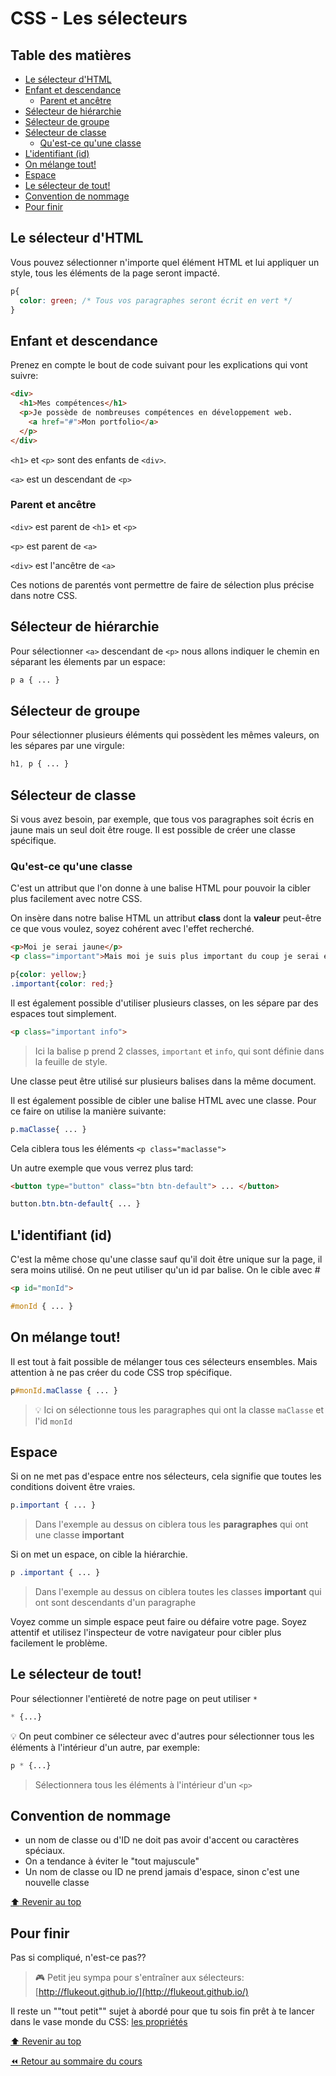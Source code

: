 <!-- omit in toc -->
# CSS - Les sélecteurs


<!-- omit in toc -->
## Table des matières

- [Le sélecteur d'HTML](#le-sélecteur-dhtml)
- [Enfant et descendance](#enfant-et-descendance)
  - [Parent et ancêtre](#parent-et-ancêtre)
- [Sélecteur de hiérarchie](#sélecteur-de-hiérarchie)
- [Sélecteur de groupe](#sélecteur-de-groupe)
- [Sélecteur de classe](#sélecteur-de-classe)
  - [Qu'est-ce qu'une classe](#quest-ce-quune-classe)
- [L'identifiant (id)](#lidentifiant-id)
- [On mélange tout!](#on-mélange-tout)
- [Espace](#espace)
- [Le sélecteur de tout!](#le-sélecteur-de-tout)
- [Convention de nommage](#convention-de-nommage)
- [Pour finir](#pour-finir)

## Le sélecteur d'HTML

Vous pouvez sélectionner n'importe quel élément HTML et lui appliquer un style, tous les éléments de la page seront impacté.

```css
p{
  color: green; /* Tous vos paragraphes seront écrit en vert */
}
```

## Enfant et descendance

Prenez en compte le bout de code suivant pour les explications qui vont suivre:

```html
<div>
  <h1>Mes compétences</h1>
  <p>Je possède de nombreuses compétences en développement web.
    <a href="#">Mon portfolio</a>
  </p>
</div>
```

`<h1>` et `<p>` sont des enfants de `<div>`.

`<a>` est un descendant de `<p>`

### Parent et ancêtre

`<div>` est parent de `<h1>` et `<p>`

`<p>` est parent de `<a>`

`<div>` est l'ancêtre de `<a>`

Ces notions de parentés vont permettre de faire de sélection plus précise dans notre CSS.

## Sélecteur de hiérarchie

Pour sélectionner `<a>` descendant de `<p>` nous allons indiquer le chemin en séparant les élements par un espace:

```css
p a { ... }
```

## Sélecteur de groupe

Pour sélectionner plusieurs éléments qui possèdent les mêmes valeurs, on les sépares par une virgule:

```css
h1, p { ... }
```

## Sélecteur de classe

Si vous avez besoin, par exemple, que tous vos paragraphes soit écris en jaune mais un seul doit être rouge. Il est possible de créer une classe spécifique.

### Qu'est-ce qu'une classe

C'est un attribut que l'on donne à une balise HTML pour pouvoir la cibler plus facilement avec notre CSS.

On insère dans notre balise HTML un attribut **class** dont la **valeur** peut-être ce que vous voulez, soyez cohérent avec l'effet recherché.

```html
<p>Moi je serai jaune</p>
<p class="important">Mais moi je suis plus important du coup je serai en rouge</p>
```

```css
p{color: yellow;}
.important{color: red;}
```

Il est également possible d'utiliser plusieurs classes, on les sépare par des espaces tout simplement.

```html
<p class="important info">
```

> Ici la balise p prend 2 classes, `important` et `info`, qui sont définie dans la feuille de style.

Une classe peut être utilisé sur plusieurs balises dans la même document.

Il est également possible de cibler une balise HTML avec une classe. Pour ce faire on utilise la manière suivante:

```css
p.maClasse{ ... }
````

Cela ciblera tous les éléments `<p class="maclasse">`

Un autre exemple que vous verrez plus tard:

```html
<button type="button" class="btn btn-default"> ... </button>
```

```css
button.btn.btn-default{ ... } 
```

## L'identifiant (id)

C'est la même chose qu'une classe sauf qu'il doit être unique sur la page, il sera moins utilisé. On ne peut utiliser qu'un id par balise. On le cible avec #

```html
<p id="monId">
```

```css
#monId { ... }
```

## On mélange tout!

Il est tout à fait possible de mélanger tous ces sélecteurs ensembles. Mais attention à ne pas créer du code CSS trop spécifique. 

```css
p#monId.maClasse { ... }
```

> :bulb: Ici on sélectionne tous les paragraphes qui ont la classe `maClasse` et l'id `monId`

## Espace

Si on ne met pas d'espace entre nos sélecteurs, cela signifie que toutes les conditions doivent être vraies. 

```css
p.important { ... }
```

> Dans l'exemple au dessus on ciblera tous les **paragraphes** qui ont une classe **important**

Si on met un espace, on cible la hiérarchie. 

```css
p .important { ... }
```

> Dans l'exemple au dessus on ciblera toutes les classes **important** qui ont sont descendants d'un paragraphe

Voyez comme un simple espace peut faire ou défaire votre page. Soyez attentif  et utilisez l'inspecteur de votre navigateur pour cibler plus facilement le problème.

## Le sélecteur de tout!

Pour sélectionner l'entièreté de notre page on peut utiliser `*`

```css
* {...}
```

:bulb: On peut combiner ce sélecteur avec d'autres pour sélectionner tous les éléments à l'intérieur d'un autre, par exemple: 

```css
p * {...}
```

> Sélectionnera tous les éléments à l'intérieur d'un `<p>`

## Convention de nommage

- un nom de classe ou d'ID ne doit pas avoir d'accent ou caractères spéciaux.
- On a tendance à éviter le "tout majuscule"
- Un nom de classe ou ID ne prend jamais d'espace, sinon c'est une nouvelle classe

[:arrow_up: Revenir au top](#table-des-matières)

## Pour finir 

Pas si compliqué, n'est-ce pas??

> :video_game: Petit jeu sympa pour s'entraîner aux sélecteurs: [http://flukeout.github.io/](http://flukeout.github.io/)

Il reste un ""tout petit"" sujet à abordé pour que tu sois fin prêt à te lancer dans le vase monde du CSS: [les propriétés](09-theorie-css-prorietes.md)

[:arrow_up: Revenir au top](#table-des-matières)

[:rewind: Retour au sommaire du cours](./README.md#table-des-matières)
